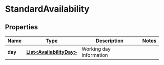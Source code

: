
# StandardAvailability

## Properties
Name | Type | Description | Notes
------------ | ------------- | ------------- | -------------
**day** | [**List&lt;AvailabilityDay&gt;**](AvailabilityDay.md) | Working day information | 



